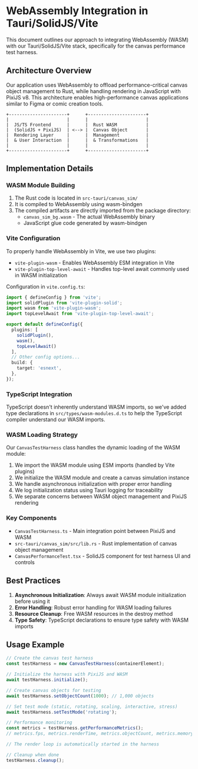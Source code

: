 # WebAssembly Integration in Tauri/SolidJS/Vite

This document outlines our approach to integrating WebAssembly (WASM) with our Tauri/SolidJS/Vite stack, specifically for the canvas performance test harness.

## Architecture Overview

Our application uses WebAssembly to offload performance-critical canvas object management to Rust, while handling rendering in JavaScript with PixiJS v8. This architecture enables high-performance canvas applications similar to Figma or comic creation tools.

```ascii
+----------------------+      +----------------------+
|                      |      |                      |
|  JS/TS Frontend      |      |  Rust WASM           |
|  (SolidJS + PixiJS)  | <--> |  Canvas Object       |
|  Rendering Layer     |      |  Management          |
|  & User Interaction  |      |  & Transformations   |
|                      |      |                      |
+----------------------+      +----------------------+
```

## Implementation Details

### WASM Module Building

1. The Rust code is located in `src-tauri/canvas_sim/`
2. It is compiled to WebAssembly using wasm-bindgen
3. The compiled artifacts are directly imported from the package directory:
   - `canvas_sim_bg.wasm` - The actual WebAssembly binary
   - JavaScript glue code generated by wasm-bindgen

### Vite Configuration

To properly handle WebAssembly in Vite, we use two plugins:

- `vite-plugin-wasm` - Enables WebAssembly ESM integration in Vite
- `vite-plugin-top-level-await` - Handles top-level await commonly used in WASM initialization

Configuration in `vite.config.ts`:

```typescript
import { defineConfig } from 'vite';
import solidPlugin from 'vite-plugin-solid';
import wasm from 'vite-plugin-wasm';
import topLevelAwait from 'vite-plugin-top-level-await';

export default defineConfig({
  plugins: [
    solidPlugin(),
    wasm(),
    topLevelAwait()
  ],
  // Other config options...
  build: {
    target: 'esnext',
  },
});
```

### TypeScript Integration

TypeScript doesn't inherently understand WASM imports, so we've added type declarations in `src/types/wasm-modules.d.ts` to help the TypeScript compiler understand our WASM imports.

### WASM Loading Strategy

Our `CanvasTestHarness` class handles the dynamic loading of the WASM module:

1. We import the WASM module using ESM imports (handled by Vite plugins)
2. We initialize the WASM module and create a canvas simulation instance
3. We handle asynchronous initialization with proper error handling
4. We log initialization status using Tauri logging for traceability
5. We separate concerns between WASM object management and PixiJS rendering

### Key Components

- `CanvasTestHarness.ts` - Main integration point between PixiJS and WASM
- `src-tauri/canvas_sim/src/lib.rs` - Rust implementation of canvas object management
- `CanvasPerformanceTest.tsx` - SolidJS component for test harness UI and controls

## Best Practices

1. **Asynchronous Initialization**: Always await WASM module initialization before using it
2. **Error Handling**: Robust error handling for WASM loading failures
3. **Resource Cleanup**: Free WASM resources in the destroy method
4. **Type Safety**: TypeScript declarations to ensure type safety with WASM imports

## Usage Example

```typescript
// Create the canvas test harness
const testHarness = new CanvasTestHarness(containerElement);

// Initialize the harness with PixiJS and WASM
await testHarness.initialize();

// Create canvas objects for testing
await testHarness.setObjectCount(1000); // 1,000 objects

// Set test mode (static, rotating, scaling, interactive, stress)
await testHarness.setTestMode('rotating');

// Performance monitoring
const metrics = testHarness.getPerformanceMetrics();
// metrics.fps, metrics.renderTime, metrics.objectCount, metrics.memoryUsage

// The render loop is automatically started in the harness

// Cleanup when done
testHarness.cleanup();
```
